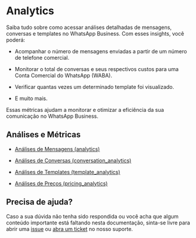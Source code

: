 # Analytics

Saiba tudo sobre como acessar análises detalhadas de mensagens, conversas e templates no WhatsApp Business. Com esses insights, você poderá:

- Acompanhar o número de mensagens enviadas a partir de um número de telefone comercial.

- Monitorar o total de conversas e seus respectivos custos para uma Conta Comercial do WhatsApp (WABA).

- Verificar quantas vezes um determinado template foi visualizado.

- E muito mais.

Essas métricas ajudam a monitorar e otimizar a eficiência da sua comunicação no WhatsApp Business.

##  Análises e Métricas

- [Análises de Mensagens (analytics)](messaging-analytics/README.md)

- [Análises de Conversas (conversation_analytics)](conversation-analytics/README.md)

- [Análises de Templates (template_analytics)](template-analytics/README.md)

- [Análises de Preços (pricing_analytics)](pricing-analytics/README.md)

## Precisa de ajuda?

Caso a sua dúvida não tenha sido respondida ou você acha que algum conteúdo importante está faltando nesta documentação, sinta-se livre para abrir uma [issue](https://github.com/positusapps/quick-docs/issues) ou [abra um ticket](https://studio.posit.us/suporte) no nosso suporte.
